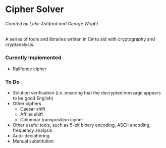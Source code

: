 # Cipher Solver

###### Created by Luke Ashford and George Wright

A series of tools and libraries written in C# to aid with cryptography and cryptanalysis. 

### Curently Implemented
- Railfence cipher

### To Do
- Solution verification (i.e. ensuring that the decrypted message appears to be good English)
- Other ciphers
  - Caesar shift
  - Affine shift
  - Columnar transposition cipher
- Other useful tools, such as 5-bit binary encoding, ASCII encoding, frequency analysis
- Auto-deciphering
- Manual substitution
